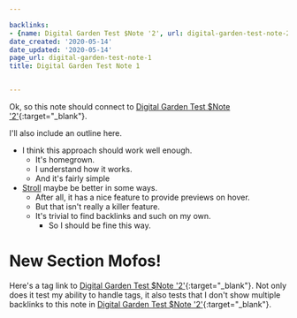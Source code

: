 ```yaml
---

backlinks:
- {name: Digital Garden Test $Note '2', url: digital-garden-test-note-2}
date_created: '2020-05-14'
date_updated: '2020-05-14'
page_url: digital-garden-test-note-1
title: Digital Garden Test Note 1


---
```




Ok, so this note should connect to [Digital Garden Test $Note '2'](digital-garden-test-note-2){:target="_blank"}.

I'll also include an outline here. 

- I think this approach should work well enough.
    - It's homegrown.
    - I understand how it works.
    - And it's fairly simple
- [Stroll](https://giffmex.org/stroll/stroll.html) maybe be better in some ways.
    - After all, it has a nice feature to provide previews on hover.
    - But that isn't really a killer feature.
    - It's trivial to find backlinks and such on my own.
        - So I should be fine this way.

# New Section Mofos!

Here's a tag link to [Digital Garden Test $Note '2'](digital-garden-test-note-2){:target="_blank"}. Not only does it test my ability to handle tags, it also tests that I don't show multiple backlinks to this note in [Digital Garden Test $Note '2'](digital-garden-test-note-2){:target="_blank"}.



